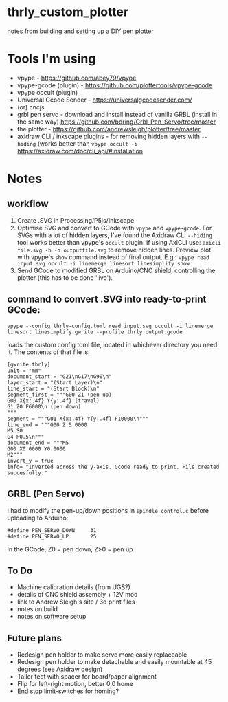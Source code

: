 # thrly_custom_plotter
 notes from building and setting up a DIY pen plotter

# Tools I'm using

- vpype - https://github.com/abey79/vpype
- vpype-gcode (plugin) - https://github.com/plottertools/vpype-gcode
- vpype occult (plugin)
- Universal Gcode Sender - https://universalgcodesender.com/
- (or) cncjs
- grbl pen servo - download and install instead of vanilla GRBL (install in the same way) https://github.com/bdring/Grbl_Pen_Servo/tree/master
- the plotter -  https://github.com/andrewsleigh/plotter/tree/master
- axidraw CLI / inkscape plugins - for removing hidden layers with `--hiding` (works better than `vpype occult -i` - https://axidraw.com/doc/cli_api/#installation

# Notes

## workflow
1. Create .SVG in Processing/P5js/Inkscape
2. Optimise SVG and convert to GCode with `vpype` and `vpype-gcode`. For SVGs with a lot of hidden layers, I've found the Axidraw CLI `--hiding` tool works better than vpype's `occult` plugin.
   If using AxiCLI use: `axicli file.svg -h -o outputfile.svg` to remove hidden lines.
   Preview plot with vpype's `show` command instead of final output. E.g.: `vpype read input.svg occult -i linemerge linesort linesimplify show`
4. Send GCode to modified GRBL on Arduino/CNC shield, controlling the plotter (this has to be done 'live').

## command to convert .SVG into ready-to-print GCode:

`vpype --config thrly-config.toml read input.svg occult -i linemerge linesort linesimplify gwrite --profile thrly output.gcode`

loads the custom config toml file, located in whichever directory you need it. The contents of that file is:

```
[gwrite.thrly]
unit = "mm"
document_start = "G21\nG17\nG90\n"
layer_start = "(Start Layer)\n"
line_start = "(Start Block)\n"
segment_first = """G00 Z1 (pen up)
G00 X{x:.4f} Y{y:.4f} (travel)
G1 Z0 F6000\n (pen down)
"""
segment = """G01 X{x:.4f} Y{y:.4f} F10000\n"""
line_end = """G00 Z 5.0000
M5 S0
G4 P0.5\n"""
document_end = """M5
G00 X0.0000 Y0.0000
M2"""
invert_y = true
info= "Inverted across the y-axis. Gcode ready to print. File created succesfully."
```

## GRBL (Pen Servo)
I had to modify the pen-up/down positions in `spindle_control.c` before uploading to Arduino:
```
#define PEN_SERVO_DOWN     31      
#define PEN_SERVO_UP       25
```

In the GCode, Z0 = pen down; Z>0 = pen up

## To Do
- Machine calibration details (from UGS?)
- details of CNC shield assembly + 12V mod
- link to Andrew Sleigh's site / 3d print files
- notes on build
- notes on software setup

## Future plans
- Redesign pen holder to make servo more easily replaceable
- Redesign pen holder to make detachable and easily mountable at 45 degrees (see Axidraw design)
- Taller feet with spacer for board/paper alignment
- Flip for left-right motion, better 0,0 home
- End stop limit-switches for homing?
